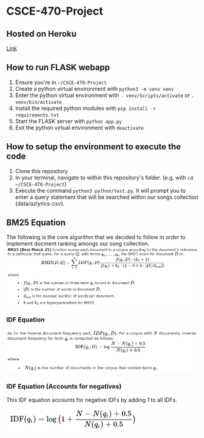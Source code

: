 # CSCE-470-Project

## Hosted on Heroku
[Link](https://csce-470-project-2022.herokuapp.com/)

## How to run FLASK webapp
1. Ensure you're in `~/CSCE-470-Project`
1. Create a python virtual environment with `python3 -m venv venv`
1. Enter the python virtual environment with `. venv/Scripts/activate` or `. venv/bin/activate`
1. Install the required python modules with `pip install -r requirements.txt`
1. Start the FLASK server with `python app.py`
1. Exit the python virtual environment with `deactivate`

## How to setup the environment to execute the code
1. Clone this repository
2. In your terminal, navigate to within this repository's folder. (e.g. with `cd ~/CSCE-470-Project`)
3. Execute the command `python3 python/test.py`. It will prompt you to enter a query statement that will be searched within our songs collection (data/azlyrics-csv).

## BM25 Equation
The following is the core algorithm that we decided to follow in order to implement docment ranking amongs our song collection.
![BM25 Equation](./imgs/BM25Equation.png)

### IDF Equation
![IDF Equation](./imgs/IDFEquation.png)

### IDF Equation (Accounts for negatives)
This IDF equation accounts for negative IDFs by adding 1 to all IDFs. \
![IDF Accounting for Negatives](./imgs/IDFEquation1.png)
